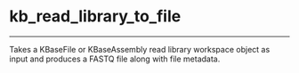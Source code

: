 # kb_read_library_to_file
---

Takes a KBaseFile or KBaseAssembly read library workspace object as
input and produces a FASTQ file along with file metadata.